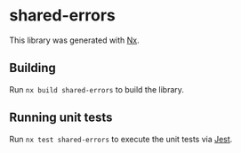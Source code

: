 # shared-errors

This library was generated with [Nx](https://nx.dev).

## Building

Run `nx build shared-errors` to build the library.

## Running unit tests

Run `nx test shared-errors` to execute the unit tests via [Jest](https://jestjs.io).
